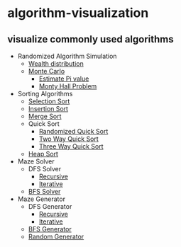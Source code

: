 # algorithm-visualization
## visualize commonly used algorithms

- Randomized Algorithm Simulation
    - [Wealth distribution](src/random_simulation/wealth_distribution)
    - [Monte Carlo](src/random_simulation/monte_carlo)
        - [Estimate Pi value](src/random_simulation/monte_carlo/find_pi)
        - [Monty Hall Problem](src/random_simulation/monte_carlo/monty_hall)
- Sorting Algorithms
    - [Selection Sort](src/sortings/selection_sort)
    - [Insertion Sort](src/sortings/insertion_sort)
    - [Merge Sort](src/sortings/merge_sort)
    - Quick Sort
        - [Randomized Quick Sort](src/sortings/quick_sort/randomized_quick_sort)
        - [Two Way Quick Sort](src/sortings/quick_sort/two_way_quick_sort)
        - [Three Way Quick Sort](src/sortings/quick_sort/three_way_quick_sort)
    - [Heap Sort](src/sortings/heap_sort)
- Maze Solver
    - DFS Solver
        - [Recursive](src/maze_solver/dfs/recursive)
        - [Iterative](src/maze_solver/dfs/iterative)
    - [BFS Solver](src/maze_solver/bfs)
- Maze Generator
    - DFS Generator
        - [Recursive](src/maze_generator/dfs/recursive)
        - [Iterative](src/maze_generator/dfs/iterative)
    - [BFS Generator](src/maze_generator/bfs)
    - [Random Generator](src/maze_generator/random)